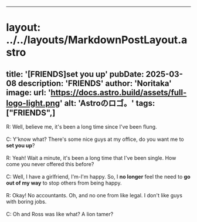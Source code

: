 
---
# layout: ../../layouts/MarkdownPostLayout.astro
title: '[FRIENDS]set you up'
pubDate: 2025-03-08
description: 'FRIENDS'
author: 'Noritaka'
image:
    url: 'https://docs.astro.build/assets/full-logo-light.png'
    alt: 'Astroのロゴ。'
tags: ["FRIENDS",]
---

R: Well, believe me, it's been a long time since I've been flung.<br>
<br>
C: Y'know what? There's some nice guys at my office, do you want me to **set you up**?<br>
<br>
R: Yeah! Wait a minute, it's been a long time that I've been single. How come you never offered this before?<br>
<br>
C: Well, I have a girlfriend, I'm-I'm happy. So, I **no longer** feel the need to **go out of my way** to stop others from being happy. <br>
<br>
R: Okay! No accountants. Oh, and no one from like legal. I don't like guys with boring jobs.<br>
<br>
C: Oh and Ross was like what? A lion tamer?<br>
<br>
